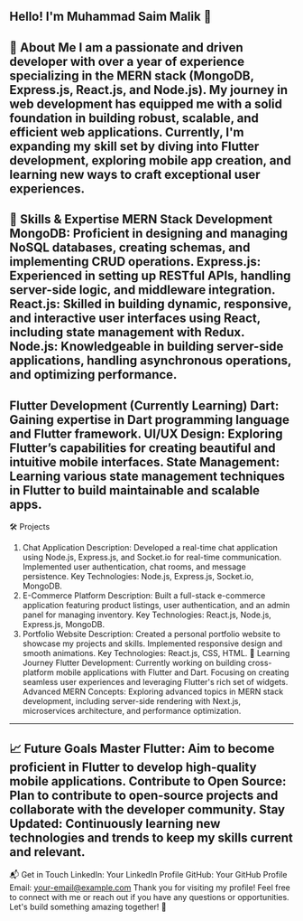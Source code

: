 Hello! I'm Muhammad Saim Malik 👋
-----------------------------------------------------
🌟 About Me
I am a passionate and driven developer with over a year of experience specializing in the MERN stack (MongoDB, Express.js, React.js, and Node.js). My journey in web development has equipped me with a solid foundation in building robust, scalable, and efficient web applications. Currently, I'm expanding my skill set by diving into Flutter development, exploring mobile app creation, and learning new ways to craft exceptional user experiences.
----------------------------------------------------
🚀 Skills & Expertise
MERN Stack Development
MongoDB: Proficient in designing and managing NoSQL databases, creating schemas, and implementing CRUD operations.
Express.js: Experienced in setting up RESTful APIs, handling server-side logic, and middleware integration.
React.js: Skilled in building dynamic, responsive, and interactive user interfaces using React, including state management with Redux.
Node.js: Knowledgeable in building server-side applications, handling asynchronous operations, and optimizing performance.
----------------------------------------------------
Flutter Development (Currently Learning)
Dart: Gaining expertise in Dart programming language and Flutter framework.
UI/UX Design: Exploring Flutter’s capabilities for creating beautiful and intuitive mobile interfaces.
State Management: Learning various state management techniques in Flutter to build maintainable and scalable apps.
----------------------------------------------------
🛠️ Projects
1. Chat Application
Description: Developed a real-time chat application using Node.js, Express.js, and Socket.io for real-time communication. Implemented user authentication, chat rooms, and message persistence.
Key Technologies: Node.js, Express.js, Socket.io, MongoDB.
2. E-Commerce Platform
Description: Built a full-stack e-commerce application featuring product listings, user authentication, and an admin panel for managing inventory.
Key Technologies: React.js, Node.js, Express.js, MongoDB.
3. Portfolio Website
Description: Created a personal portfolio website to showcase my projects and skills. Implemented responsive design and smooth animations.
Key Technologies: React.js, CSS, HTML.
🌱 Learning Journey
Flutter Development: Currently working on building cross-platform mobile applications with Flutter and Dart. Focusing on creating seamless user experiences and leveraging Flutter's rich set of widgets.
Advanced MERN Concepts: Exploring advanced topics in MERN stack development, including server-side rendering with Next.js, microservices architecture, and performance optimization.
----------------------------------------------------
📈 Future Goals
Master Flutter: Aim to become proficient in Flutter to develop high-quality mobile applications.
Contribute to Open Source: Plan to contribute to open-source projects and collaborate with the developer community.
Stay Updated: Continuously learning new technologies and trends to keep my skills current and relevant.
----------------------------------------------------
📬 Get in Touch
LinkedIn: Your LinkedIn Profile
GitHub: Your GitHub Profile
Email: your-email@example.com
Thank you for visiting my profile! Feel free to connect with me or reach out if you have any questions or opportunities. Let's build something amazing together! 🚀

